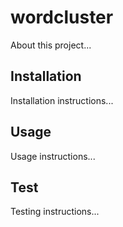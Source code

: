 # wordcluster



About this project...

## Installation

Installation instructions...

## Usage

Usage instructions...

## Test

Testing instructions...
